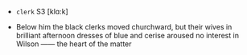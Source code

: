 - `clerk` S3 [klɑ:k]



-  Below him the black clerks moved churchward, but their wives in brilliant afternoon dresses of blue and cerise aroused no interest in Wilson —— the heart of the matter